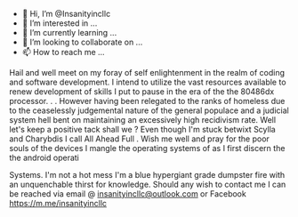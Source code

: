 - 👋 Hi, I’m @Insanityincllc
- 👀 I’m interested in ...
- 🌱 I’m currently learning ...
- 💞️ I’m looking to collaborate on ...
- 📫 How to reach me ...

<!---
Insanityincllc/Insanityincllc is a ✨ special ✨ repository because its `README.md` (this file) appears on your GitHub profile.
You can click the Preview link to take a look at your changes.
--->
Hail and well meet on my foray of self enlightenment in the realm of coding and software development. I intend to utilize the vast resources available to renew development of skills I put to pause in the era of the the 80486dx processor. . . However having been relegated to the ranks of homeless due to the ceaselessly judgemental nature of the general populace and a judicial system hell bent on maintaining an excessively high recidivism rate. Well let's keep a positive tack shall we ? Even though I'm stuck betwixt Scylla and Charybdis I  call All Ahead Full . Wish me well and pray for the poor souls of the devices I mangle the operating systems of as I first discern the the android operati


Systems. I'm not a hot mess I'm a blue hypergiant grade dumpster fire with an unquenchable thirst for knowledge. Should any wish to contact me I can be reached via email @ insanityincllc@outlook.com or Facebook https://m.me/insanityincllc
